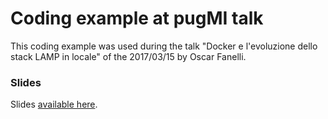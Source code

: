 # Coding example at pugMI talk

This coding example was used during the talk "Docker e l'evoluzione dello stack LAMP in locale" of the 2017/03/15 by Oscar Fanelli.

### Slides

Slides [available here](https://slides.com/pensiero/docker-lamp-locale).